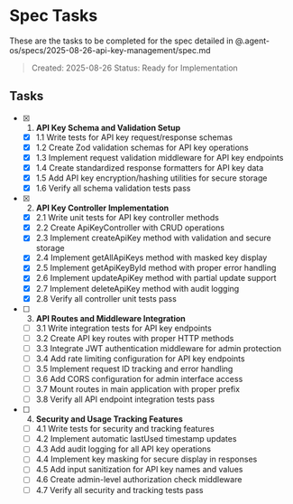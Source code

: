 # Spec Tasks

These are the tasks to be completed for the spec detailed in @.agent-os/specs/2025-08-26-api-key-management/spec.md

> Created: 2025-08-26
> Status: Ready for Implementation

## Tasks

- [x] 1. **API Key Schema and Validation Setup**

  - [x] 1.1 Write tests for API key request/response schemas
  - [x] 1.2 Create Zod validation schemas for API key operations
  - [x] 1.3 Implement request validation middleware for API key endpoints
  - [x] 1.4 Create standardized response formatters for API key data
  - [x] 1.5 Add API key encryption/hashing utilities for secure storage
  - [x] 1.6 Verify all schema validation tests pass

- [x] 2. **API Key Controller Implementation**

  - [x] 2.1 Write unit tests for API key controller methods
  - [x] 2.2 Create ApiKeyController with CRUD operations
  - [x] 2.3 Implement createApiKey method with validation and secure storage
  - [x] 2.4 Implement getAllApiKeys method with masked key display
  - [x] 2.5 Implement getApiKeyById method with proper error handling
  - [x] 2.6 Implement updateApiKey method with partial update support
  - [x] 2.7 Implement deleteApiKey method with audit logging
  - [x] 2.8 Verify all controller unit tests pass

- [ ] 3. **API Routes and Middleware Integration**

  - [ ] 3.1 Write integration tests for API key endpoints
  - [ ] 3.2 Create API key routes with proper HTTP methods
  - [ ] 3.3 Integrate JWT authentication middleware for admin protection
  - [ ] 3.4 Add rate limiting configuration for API key endpoints
  - [ ] 3.5 Implement request ID tracking and error handling
  - [ ] 3.6 Add CORS configuration for admin interface access
  - [ ] 3.7 Mount routes in main application with proper prefix
  - [ ] 3.8 Verify all API endpoint integration tests pass

- [ ] 4. **Security and Usage Tracking Features**

  - [ ] 4.1 Write tests for security and tracking features
  - [ ] 4.2 Implement automatic lastUsed timestamp updates
  - [ ] 4.3 Add audit logging for all API key operations
  - [ ] 4.4 Implement key masking for secure display in responses
  - [ ] 4.5 Add input sanitization for API key names and values
  - [ ] 4.6 Create admin-level authorization check middleware
  - [ ] 4.7 Verify all security and tracking tests pass
